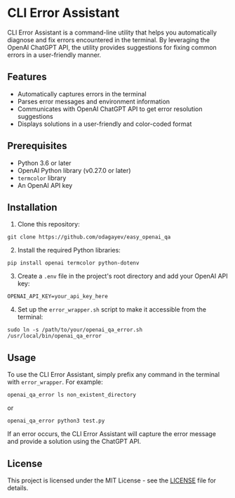 # CLI Error Assistant

CLI Error Assistant is a command-line utility that helps you automatically diagnose and fix errors encountered in the terminal. By leveraging the OpenAI ChatGPT API, the utility provides suggestions for fixing common errors in a user-friendly manner.

## Features

- Automatically captures errors in the terminal
- Parses error messages and environment information
- Communicates with OpenAI ChatGPT API to get error resolution suggestions
- Displays solutions in a user-friendly and color-coded format

## Prerequisites

- Python 3.6 or later
- OpenAI Python library (v0.27.0 or later)
- `termcolor` library
- An OpenAI API key

## Installation

1. Clone this repository:

```
git clone https://github.com/odagayev/easy_openai_qa
```

2. Install the required Python libraries:

```
pip install openai termcolor python-dotenv
```

3. Create a `.env` file in the project's root directory and add your OpenAI API key:

```
OPENAI_API_KEY=your_api_key_here
```

4. Set up the `error_wrapper.sh` script to make it accessible from the terminal:

```
sudo ln -s /path/to/your/openai_qa_error.sh /usr/local/bin/openai_qa_error
```

## Usage

To use the CLI Error Assistant, simply prefix any command in the terminal with `error_wrapper`. For example:

```
openai_qa_error ls non_existent_directory
```
or 
```
openai_qa_error python3 test.py
```


If an error occurs, the CLI Error Assistant will capture the error message and provide a solution using the ChatGPT API.

## License

This project is licensed under the MIT License - see the [LICENSE](LICENSE) file for details. 
